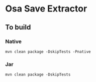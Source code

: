 # Osa Save Extractor

## To build
### Native
```
mvn clean package -DskipTests -Pnative
```
### Jar
```
mvn clean package -DskipTests
```
